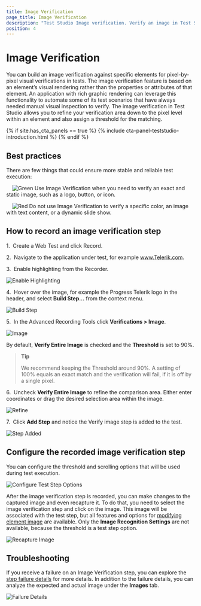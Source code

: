 ```yaml
---
title: Image Verification
page_title: Image Verification
description: "Test Studio Image verification. Verify an image in Test Studio test run. Verify image across browsers and machines."
position: 4
---
```

# Image Verification

You can build an image verification against specific elements for pixel-by-pixel visual verifications in tests. The image verification feature is based on an element’s visual rendering rather than the properties or attributes of that element. An application with rich graphic rendering can leverage this functionality to automate some of its test scenarios that have always needed manual visual inspection to verify. The image verification in Test Studio allows you to refine your verification area down to the pixel level within an element and also assign a threshold for the matching.

{% if site.has_cta_panels == true %}
{% include cta-panel-teststudio-introduction.html %}
{% endif %}

## Best practices

There are few things that could ensure more stable and reliable test execution:

&nbsp; &nbsp; ![Green][1] Use Image Verification when you need to verify an exact and static image, such as a logo, button, or icon. 

&nbsp; &nbsp; ![Red][2] Do not use Image Verification to verify a specific color, an image with text content, or a dynamic slide show.

## How to record an image verification step

1.&nbsp; Create a Web Test and click Record.

2.&nbsp; Navigate to the application under test, for example www.Telerik.com.

3.&nbsp; Enable highlighting from the Recorder.

![Enable Highlighting][3]

4.&nbsp; Hover over the image, for example the Progress Telerik logo in the header, and select **Build Step...** from the context menu.

![Build Step][4]

5.&nbsp; In the Advanced Recording Tools click **Verifications > Image**.

![Image][5]

By default, **Verify Entire Image** is checked and the **Threshold** is set to 90%.

> **Tip**
>
> We recommend keeping the Threshold around 90%. A setting of 100% equals an exact match and the verification will fail, if it is off by a single pixel.

6.&nbsp; Uncheck **Verify Entire Image** to refine the comparison area. Either enter coordinates or drag the desired selection area within the image.

![Refine][6]

7.&nbsp; Click **Add Step** and notice the Verify image step is added to the test.

![Step Added][7]

## Configure the recorded image verification step

You can configure the threshold and scrolling options that will be used during test execution.

![Configure Test Step Options][8]

After the image verification step is recorded, you can make changes to the captured image and even recapture it. To do that, you need to select the image verification step and click on the image. This image will be associated with the test step, but all features and options for <a href="/features/elements-explorer/find-element-by-image#image-usage-details" target="_blank">modifying element image</a> are available. Only the **Image Recognition Settings** are not available, because the threshold is a test step option.

![Recapture Image][9]

## Troubleshooting

If you receive a failure on an Image Verification step, you can explore the <a href="/general-information/test-results/step-failure-details" target="_blank">step failure details</a> for more details. In addition to the failure details, you can analyze the expected and actual image under the **Images** tab.

![Failure Details][10]

[1]: /img/features/recorder/advanced-recording-tools/element-steps/verifications/image-verification/fig1.png
[2]: /img/features/recorder/advanced-recording-tools/element-steps/verifications/image-verification/fig2.png
[3]: /img/features/recorder/advanced-recording-tools/element-steps/verifications/image-verification/fig3.png
[4]: /img/features/recorder/advanced-recording-tools/element-steps/verifications/image-verification/fig4.png
[5]: /img/features/recorder/advanced-recording-tools/element-steps/verifications/image-verification/fig5.png
[6]: /img/features/recorder/advanced-recording-tools/element-steps/verifications/image-verification/fig6.png
[7]: /img/features/recorder/advanced-recording-tools/element-steps/verifications/image-verification/fig7.png
[8]: /img/features/recorder/advanced-recording-tools/element-steps/verifications/image-verification/fig8.png
[9]: /img/features/recorder/advanced-recording-tools/element-steps/verifications/image-verification/gif9.gif
[10]: /img/features/recorder/advanced-recording-tools/element-steps/verifications/image-verification/fig10.png
